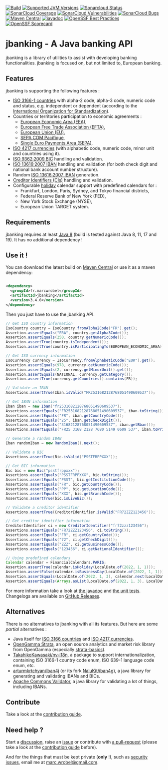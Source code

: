 [![Build](https://github.com/marcwrobel/jbanking/workflows/build/badge.svg)](https://github.com/marcwrobel/jbanking/actions)
[![Supported JVM Versions](https://img.shields.io/badge/JVM-8--17-brightgreen.svg?logo=openjdk)](https://github.com/marcwrobel/jbanking/actions/workflows/build.yml)
[![Sonarcloud Status](https://sonarcloud.io/api/project_badges/measure?project=fr.marcwrobel:jbanking&metric=alert_status)](https://sonarcloud.io/dashboard?id=fr.marcwrobel:jbanking)
[![SonarCloud Coverage](https://sonarcloud.io/api/project_badges/measure?project=fr.marcwrobel:jbanking&metric=coverage)](https://sonarcloud.io/dashboard?id=fr.marcwrobel:jbanking)
[![SonarCloud Vulnerabilities](https://sonarcloud.io/api/project_badges/measure?project=fr.marcwrobel:jbanking&metric=bugs)](https://sonarcloud.io/dashboard?id=fr.marcwrobel:jbanking)
[![SonarCloud Bugs](https://sonarcloud.io/api/project_badges/measure?project=fr.marcwrobel:jbanking&metric=vulnerabilities)](https://sonarcloud.io/dashboard?id=fr.marcwrobel:jbanking)
[![Maven Central](https://img.shields.io/maven-central/v/fr.marcwrobel/jbanking.svg?logo=apache-maven&label=Maven%20Central)](https://search.maven.org/search?q=g:%22fr.marcwrobel%22%20AND%20a:%22jbanking%22)
[![javadoc](https://javadoc.io/badge2/fr.marcwrobel/jbanking/javadoc.svg)](https://javadoc.io/doc/fr.marcwrobel/jbanking)
[![OpenSSF Best Practices](https://bestpractices.coreinfrastructure.org/projects/6217/badge)](https://bestpractices.coreinfrastructure.org/projects/6217)
[![OpenSSF Scorecard](https://api.securityscorecards.dev/projects/github.com/marcwrobel/jbanking/badge)](https://deps.dev/maven/fr.marcwrobel%3Ajbanking)

# jbanking - A Java banking API

jbanking is a library of utilities to assist with developing banking functionalities. jbanking is focused on, but not
limited to, European banking.

## Features

jbanking is supporting the following features :

* [ISO 3166-1 countries](https://wikipedia.org/wiki/ISO_3166-1) with alpha-2 code, alpha-3 code, numeric code and
  status, e.g. independent or dependent (according to the
  [International Organization for Standardization](https://www.iso.org)).
* Countries or territories participation to economic agreements :
  * [European Economic Area (EEA)](https://wikipedia.org/wiki/European_Economic_Area),
  * [European Free Trade Association (EFTA)](https://wikipedia.org/wiki/European_Free_Trade_Association),
  * [European Union (EU)](https://en.wikipedia.org/wiki/European_Union),
  * [SEPA COM Pacifique](https://www.cfonb.org/Default.aspx?lid=1&rid=122&rvid=239),
  * [Single Euro Payments Area (SEPA)](https://wikipedia.org/wiki/Single_Euro_Payments_Area).
* [ISO 4217 currencies](https://wikipedia.org/wiki/ISO_4217) (with alphabetic code, numeric code, minor unit and
  countries using it).
* [ISO 9362:2009 BIC](https://wikipedia.org/wiki/Bank_Identifier_Code) handling and validation.
* [ISO 13616:2007 IBAN](https://wikipedia.org/wiki/International_Bank_Account_Number) handling and validation (for both
  check digit and national bank account number structure).
* Random [ISO 13616:2007 IBAN](https://wikipedia.org/wiki/International_Bank_Account_Number) generation.
* [Creditor Identifiers (CIs)](https://www.europeanpaymentscouncil.eu/document-library/guidance-documents/creditor-identifier-overview)
  handling and validation.
* Configurable [holiday](https://wikipedia.org/wiki/Holiday) calendar support with predefined calendars for :
  * Frankfurt, London, Paris, Sydney, and Tokyo financial districts,
  * Federal Reserve Bank of New York (FED),
  * New York Stock Exchange (NYSE),
  * European Union TARGET system.

## Requirements

jbanking requires at least [Java 8](https://adoptium.net/) (build is tested against Java 8, 11, 17 and 19). It has no
additional dependency !

## Use it !

You can download the latest build on [Maven Central](https://search.maven.org/artifact/fr.marcwrobel/jbanking) or use it
as a maven dependency:

```xml

<dependency>
  <groupId>fr.marcwrobel</groupId>
  <artifactId>jbanking</artifactId>
  <version>3.4.0</version>
</dependency>
```

Then you just have to use the jbanking API.

```java
// Get ISO country information
IsoCountry country = IsoCountry.fromAlpha2Code("FR").get();
Assertion.assertEquals("FRA", country.getAlpha3Code());
Assertion.assertEquals(250, country.getNumericCode());
Assertion.assertTrue(country.isIndependent());
Assertion.assertTrue(country.isParticipatingTo(EUROPEAN_ECONOMIC_AREA));

// Get ISO currency information
IsoCurrency currency = IsoCurrency.fromAlphabeticCode("EUR").get();
Assertion.assertEquals(978, currency.getNumericCode());
Assertion.assertEquals(2, currency.getMinorUnit().get());
Assertion.assertEquals(NATIONAL, currency.getCategory());
Assertion.assertTrue(currency.getCountries().contains(FR));

// Validate an IBAN
Assertions.assertTrue(Iban.isValid("FR2531682128768051490609537"));

// Get IBAN information
Iban iban = new Iban("fr2531682128768051490609537");
Assertions.assertEquals("FR2531682128768051490609537", iban.toString());
Assertions.assertEquals("FR", iban.getCountryCode());
Assertions.assertEquals("25", iban.getCheckDigit());
Assertions.assertEquals("31682128768051490609537", iban.getBban());
Assertions.assertEquals("FR25 3168 2128 7680 5149 0609 537", iban.toPrintableString());

// Generate a random IBAN
Iban randomIban = new RandomIban().next();

// Validate a BIC
Assertions.assertTrue(Bic.isValid("PSSTFRPPXXX"));

// Get BIC information
Bic bic = new Bic("psstfrppxxx");
Assertions.assertEquals("PSSTFRPPXXX", bic.toString());
Assertions.assertEquals("PSST", bic.getInstitutionCode());
Assertions.assertEquals("FR", bic.getCountryCode());
Assertions.assertEquals("PP", bic.getLocationCode());
Assertions.assertEquals("XXX", bic.getBranchCode());
Assertions.assertTrue(bic.isLiveBic());

// Validate a creditor identifier
Assertions.assertTrue(CreditorIdentifier.isValid("FR72ZZZ123456"));

// Get creditor identifier information
CreditorIdentifier ci = new CreditorIdentifier("fr72zzz123456");
Assertions.assertEquals("FR72ZZZ123456", ci.toString());
Assertions.assertEquals("FR", ci.getCountryCode());
Assertions.assertEquals("72", ci.getCheckDigit());
Assertions.assertEquals("ZZZ", ci.getBusinessCode());
Assertions.assertEquals("123456", ci.getNationalIdentifier());

// Using predefined calendars
Calendar calendar = FinancialCalendars.PARIS;
Assertion.assertTrue(calendar.isHoliday(LocalDate.of(2022, 1, 1)));
Assertion.assertFalse(calendar.isBusinessDay(LocalDate.of(2022, 1, 1)));
Assertion.assertEquals(LocalDate.of(2022, 1, 3), calendar.next(LocalDate.of(2022, 1, 1)));
Assertion.assertEquals(Arrays.asList(LocalDate.of(2022, 1, 3), LocalDate.of(2022, 1, 4)), calendar.businessDaysWithin(LocalDate.of(2022, 1, 1), LocalDate.of(2022, 1, 4)));
```

For more information take a look at [the javadoc](https://javadoc.io/doc/fr.marcwrobel/jbanking) and
[the unit tests](/src/test/java/fr/marcwrobel/jbanking). Changelogs are available on
[GitHub Releases](https://github.com/marcwrobel/jbanking/releases).

## Alternatives

There is no alternatives to jbanking with all its features. But here are some _partial_ alternatives :

- Java itself for [ISO 3166 countries](https://docs.oracle.com/javase/8/docs/api/java/util/Locale.html)
  and [ISO 4217 currencies](https://docs.oracle.com/javase/8/docs/api/java/util/Currency.html).
- [OpenGamma Strata](https://github.com/OpenGamma/Strata), an open source analytics and market risk library from
  OpenGamma (especially [strata-basics](https://github.com/OpenGamma/Strata/tree/main/modules/basics)).
- [TakahikoKawasaki/nv-i18n](https://github.com/TakahikoKawasaki/nv-i18n), a package to support internationalization,
  containing ISO 3166-1 country code enum, ISO 639-1 language code enum, etc.
- [arturmkrtchyan/iban4j](https://github.com/arturmkrtchyan/iban4j) (or its fork
  [NaluKit/iban4g](https://github.com/NaluKit/iban4g)), a java library for generating and validating IBANs and BICs.
- [Apache Commons Validator](https://commons.apache.org/proper/commons-validator/), a java library for validating a lot
  of things, including IBANs.

## Contribute

Take a look at the [contribution guide](CONTRIBUTING.md).

## Need help ?

Start a [discussion](https://github.com/marcwrobel/jbanking/discussions),
raise an [issue](https://github.com/marcwrobel/jbanking/issues?sort=created&direction=desc&state=open)
or contribute with [a pull-request](https://github.com/marcwrobel/jbanking/pulls) (please take a look at the
[contribution guide](CONTRIBUTING.md) before).

And for the things that must be kept private (**only** !), such as [security issues](/SECURITY.md), email me at
[marc.wrobel@gmail.com](mailto:marc.wrobel@gmail.com).
